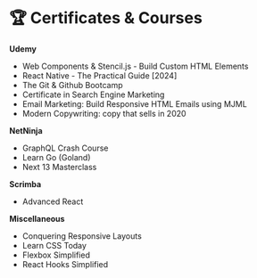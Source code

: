 # 🏆 Certificates & Courses

**Udemy**

- Web Components & Stencil.js - Build Custom HTML Elements
- React Native - The Practical Guide [2024]
- The Git & Github Bootcamp
- Certificate in Search Engine Marketing
- Email Marketing: Build Responsive HTML Emails using MJML
- Modern Copywriting: copy that sells in 2020

**NetNinja**

- GraphQL Crash Course
- Learn Go (Goland)
- Next 13 Masterclass

**Scrimba**

- Advanced React

**Miscellaneous**

- Conquering Responsive Layouts
- Learn CSS Today
- Flexbox Simplified
- React Hooks Simplified
